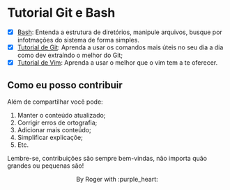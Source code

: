 # Tutorial Git e Bash

- [X] [Bash](bash/README.md): Entenda a estrutura de diretórios, manipule arquivos, busque por infotmações do sistema de forma simples.
- [X] [Tutorial de Git](git/README.md): Aprenda a usar os comandos mais úteis no seu dia a dia como dev extraíndo o melhor do Git;
- [X] [Tutorial de Vim](vim/README.md): Aprenda a usar o melhor que o vim tem a te oferecer.

## Como eu posso contribuir

Além de compartilhar você pode:

1. Manter o conteúdo atualizado;
2. Corrigir erros de ortografia;
3. Adicionar mais conteúdo;
4. Simplificar explicaçõe;
5. Etc.

Lembre-se, contribuições são sempre bem-vindas, não importa quão grandes ou pequenas são!

<p align="center">
  By Roger with :purple_heart:
</p>
